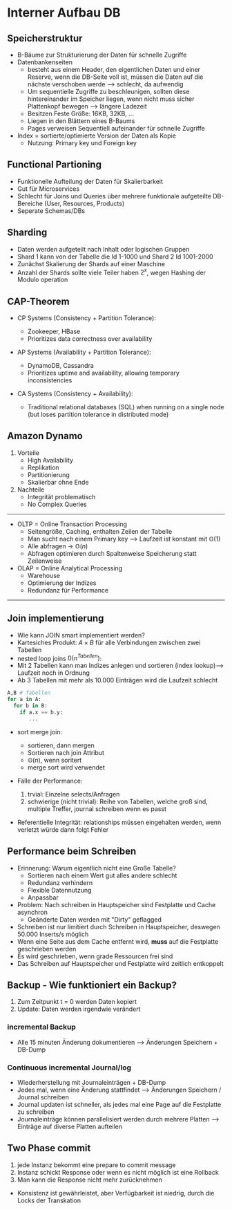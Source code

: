 # Interner Aufbau DB
## Speicherstruktur
- B-Bäume zur Strukturierung der Daten für schnelle Zugriffe
- Datenbankenseiten
	- besteht aus einem Header, den eigentlichen Daten und einer Reserve, wenn die DB-Seite voll ist, müssen die Daten auf die nächste verschoben werde --> schlecht, da aufwendig
    - Um sequentielle Zugriffe zu beschleunigen, sollten diese hintereinander im Speicher liegen, wenn nicht muss sicher Plattenkopf bewegen --> längere Ladezeit
    - Besitzen Feste Größe: 16KB, 32KB, ...
    - Liegen in den Blättern eines B-Baums
    - Pages verweisen Sequentiell aufeinander für schnelle Zugriffe
- Index = sortierte/optimierte Version der Daten als Kopie 
    - Nutzung: Primary key und Foreign key

## Functional Partioning
- Funktionelle Aufteilung der Daten für Skalierbarkeit
- Gut für Microservices
- Schlecht für Joins und Queries über mehrere funktionale aufgeteilte DB-Bereiche (User, Resources, Products)
- Seperate Schemas/DBs

## Sharding
- Daten werden aufgeteilt nach Inhalt oder logischen Gruppen
- Shard 1 kann von der Tabelle die Id 1-1000 und Shard 2 Id 1001-2000
- Zunächst Skalierung der Shards auf einer Maschine
- Anzahl der Shards sollte viele Teiler haben $2^x$, wegen Hashing der Modulo operation

## CAP-Theorem
- CP Systems (Consistency + Partition Tolerance):
    - Zookeeper, HBase
    - Prioritizes data correctness over availability

- AP Systems (Availability + Partition Tolerance):
    - DynamoDB, Cassandra
    - Prioritizes uptime and availability, allowing temporary inconsistencies

- CA Systems (Consistency + Availability):
    - Traditional relational databases (SQL) when running on a single node (but loses partition tolerance in distributed mode)

## Amazon Dynamo
1. Vorteile
    - High Availability
    - Replikation
    - Partitionierung
    - Skalierbar ohne Ende
2. Nachteile
    - Integrität problematisch
    - No Complex Queries

---
- OLTP = Online Transaction Processing
	- Seitengröße, Caching, enthalten Zeilen der Tabelle
	- Man sucht nach einem Primary key --> Laufzeit ist konstant mit $\mathbb{O}(1)$
    - Alle abfragen -> $\mathbb{O}(n)$
    - Abfragen optimieren durch Spaltenweise Speicherung statt Zeilenweise
- OLAP = Online Analytical Processing
	- Warehouse
	- Optimierung der Indizes
	- Redundanz für Performance
---

## Join implementierung
- Wie kann JOIN smart implementiert werden?
- Kartesiches Produkt: $A \times B$ für alle Verbindungen zwischen zwei Tabellen
- nested loop joins $0(n^{Tabellen})$:
- Mit 2 Tabellen kann man Indizes anlegen und sortieren (index lookup)--> Laufzeit noch in Ordnung
- Ab 3 Tabellen mit mehr als 10.000 Einträgen wird die Laufzeit schlecht
```python
A,B # Tabellen
for a in A:
  for b in B:
    if a.x == b.y:
       ...
```
- sort merge join: 
    - sortieren, dann mergen
    - Sortieren nach join Attribut
    - $\mathbb{O} (n)$, wenn soritert
    - merge sort wird verwendet
- Fälle der Performance:
	1. trvial: Einzelne selects/Anfragen
	2. schwierige (nicht trivial): Reihe von Tabellen, welche groß sind, multiple Treffer, journal schreiben wenn es passt

- Referentielle Integrität: relationships müssen eingehalten werden, wenn verletzt würde dann folgt Fehler

## Performance beim Schreiben
- Erinnerung: Warum eigentlich nicht eine Große Tabelle?
    - Sortieren nach einem Wert gut alles andere schlecht
    - Redundanz verhindern
    - Flexible Datennutzung
    - Anpassbar
- Problem: Nach schreiben in Hauptspeicher sind Festplatte und Cache asynchron
    - Geänderte Daten werden mit "Dirty" geflagged
- Schreiben ist nur limitiert durch Schreiben in Hauptspeicher, deswegen 50.000 Inserts/s möglich
- Wenn eine Seite aus dem Cache entfernt wird, **muss** auf die Festplatte geschrieben werden
- Es wird geschrieben, wenn grade Ressourcen frei sind
- Das Schreiben auf Hauptspeicher und Festplatte wird zeitlich entkoppelt

## Backup - Wie funktioniert ein Backup?
1. Zum Zeitpunkt t = 0 werden Daten kopiert
2. Update: Daten werden irgendwie verändert

### incremental Backup
- Alle 15 minuten Änderung dokumentieren --> Änderungen Speichern + DB-Dump

### Continuous incremental Journal/log  
- Wiederherstellung mit Journaleinträgen + DB-Dump
- Jedes mal, wenn eine Änderung stattfindet --> Änderungen Speichern / Journal schreiben
- Journal updaten ist schneller, als jedes mal eine Page auf die Festplatte zu schreiben
- Journaleinträge können parallelisiert werden durch mehrere Platten --> Einträge auf diverse Platten aufteilen

## Two Phase commit
1. jede Instanz bekommt eine prepare to commit message
2. Instanz schickt Response oder wenn es nicht möglich ist eine Rollback
3. Man kann die Response nicht mehr zurücknehmen
- Konsistenz ist gewährleistet, aber Verfügbarkeit ist niedrig, durch die Locks der Transkation